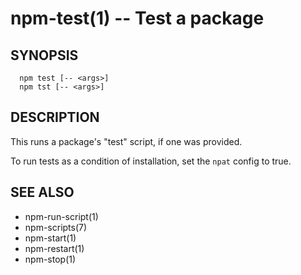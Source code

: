 npm-test(1) -- Test a package
=============================






















































































<extoc></extoc>

## SYNOPSIS

      npm test [-- <args>]
      npm tst [-- <args>]

## DESCRIPTION

This runs a package's "test" script, if one was provided.

To run tests as a condition of installation, set the `npat` config to
true.

## SEE ALSO

* npm-run-script(1)
* npm-scripts(7)
* npm-start(1)
* npm-restart(1)
* npm-stop(1)
